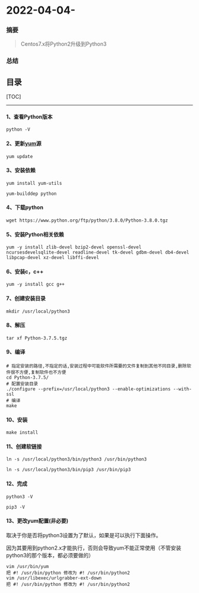 # 2022-04-04-

### 摘要
> Centos7.x将Python2升级到Python3

### 总结

> 

目录
---
[TOC]

------

#### 1、查看Python版本

```shell
python -V
```



#### 2、更新[yum](https://so.csdn.net/so/search?q=yum&spm=1001.2101.3001.7020)源

```shell
yum update
```



#### 3、安装依赖

```shell
yum install yum-utils

yum-builddep python
```



#### 4、下载python

```shell
wget https://www.python.org/ftp/python/3.8.0/Python-3.8.0.tgz
```



#### 5、安装Python相关依赖

```shell
yum -y install zlib-devel bzip2-devel openssl-devel ncursesdevelsqlite-devel readline-devel tk-devel gdbm-devel db4-devel libpcap-devel xz-devel libffi-devel
```



#### 6、安装c，c++

```shell
yum -y install gcc g++
```



#### 7、创建安装目录

```shell
mkdir /usr/local/python3
```



#### 8、解压

```shell
tar xf Python-3.7.5.tgz
```



#### 9、编译

```shell
# 指定安装的路径,不指定的话,安装过程中可能软件所需要的文件复制到其他不同目录,删除软件很不方便,复制软件也不方便
cd Python-3.7.5/
# 配置安装目录
./configure --prefix=/usr/local/python3 --enable-optimizations --with-ssl
# 编译
make
```



#### 10、安装

```shell
make install
```



#### 11、创建软链接

```shell
ln -s /usr/local/python3/bin/python3 /usr/bin/python3

ln -s /usr/local/python3/bin/pip3 /usr/bin/pip3
```



#### 12、完成

```shell
python3 -V

pip3 -V
```



#### 13、更改yum配置(非必要)

取决于你是否将python3设置为了默认，如果是可以执行下面操作。

因为其要用到python2.x才能执行，否则会导致yum不能正常使用（不管安装 python3的那个版本，都必须要做的）

```shell
vim /usr/bin/yum 
把 #! /usr/bin/python 修改为 #! /usr/bin/python2
vim /usr/libexec/urlgrabber-ext-down 
把 #! /usr/bin/python 修改为 #! /usr/bin/python2
```

